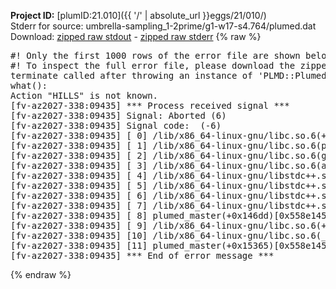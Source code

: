 **Project ID:** [plumID:21.010]({{ '/' | absolute_url }}eggs/21/010/)  
Stderr for source:  umbrella-sampling_1-2prime/g1-w17-s4.764/plumed.dat   
Download: [zipped raw stdout](plumed.dat.plumed_master.stdout.txt.zip) - [zipped raw stderr](plumed.dat.plumed_master.stderr.txt.zip) 
{% raw %}
<pre>
#! Only the first 1000 rows of the error file are shown below
#! To inspect the full error file, please download the zipped raw stderr file above
terminate called after throwing an instance of 'PLMD::Plumed::Exception'
what():
Action "HILLS" is not known.
[fv-az2027-338:09435] *** Process received signal ***
[fv-az2027-338:09435] Signal: Aborted (6)
[fv-az2027-338:09435] Signal code:  (-6)
[fv-az2027-338:09435] [ 0] /lib/x86_64-linux-gnu/libc.so.6(+0x45330)[0x7f9d9e845330]
[fv-az2027-338:09435] [ 1] /lib/x86_64-linux-gnu/libc.so.6(pthread_kill+0x11c)[0x7f9d9e89eb2c]
[fv-az2027-338:09435] [ 2] /lib/x86_64-linux-gnu/libc.so.6(gsignal+0x1e)[0x7f9d9e84527e]
[fv-az2027-338:09435] [ 3] /lib/x86_64-linux-gnu/libc.so.6(abort+0xdf)[0x7f9d9e8288ff]
[fv-az2027-338:09435] [ 4] /lib/x86_64-linux-gnu/libstdc++.so.6(+0xa5ff5)[0x7f9d9eca5ff5]
[fv-az2027-338:09435] [ 5] /lib/x86_64-linux-gnu/libstdc++.so.6(+0xbb0da)[0x7f9d9ecbb0da]
[fv-az2027-338:09435] [ 6] /lib/x86_64-linux-gnu/libstdc++.so.6(_ZSt10unexpectedv+0x0)[0x7f9d9eca5a55]
[fv-az2027-338:09435] [ 7] /lib/x86_64-linux-gnu/libstdc++.so.6(+0xa5a6f)[0x7f9d9eca5a6f]
[fv-az2027-338:09435] [ 8] plumed_master(+0x146dd)[0x558e145696dd]
[fv-az2027-338:09435] [ 9] /lib/x86_64-linux-gnu/libc.so.6(+0x2a1ca)[0x7f9d9e82a1ca]
[fv-az2027-338:09435] [10] /lib/x86_64-linux-gnu/libc.so.6(__libc_start_main+0x8b)[0x7f9d9e82a28b]
[fv-az2027-338:09435] [11] plumed_master(+0x15365)[0x558e1456a365]
[fv-az2027-338:09435] *** End of error message ***
</pre>
{% endraw %}
